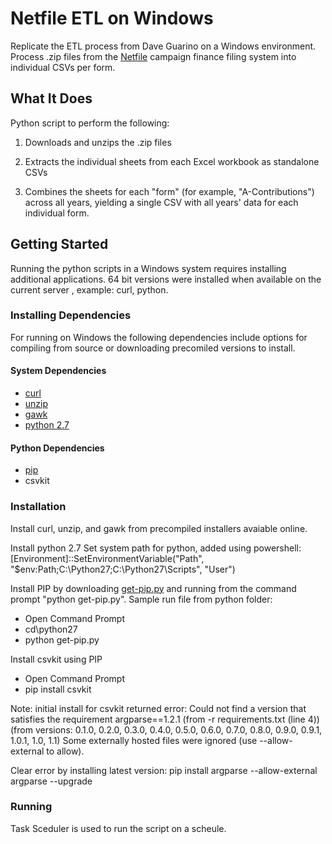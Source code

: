 # Netfile ETL on Windows

Replicate the ETL process from Dave Guarino on a Windows environment. Process .zip files from the [Netfile](https://www.netfile.com/) campaign finance filing system into individual CSVs per form.

## What It Does

Python script to perform the following:

1. Downloads and unzips the .zip files

2. Extracts the individual sheets from each Excel workbook as standalone CSVs

3. Combines the sheets for each "form" (for example, "A-Contributions") across all years, yielding a single CSV with all years' data for each individual form.


## Getting Started
Running the python scripts in a Windows system requires installing additional applications. 64 bit versions were installed when available on the current server , example: curl, python.

### Installing Dependencies
For running on Windows the following dependencies include options for compiling from source or downloading precomiled versions to install.

#### System Dependencies
- [curl](http://curl.haxx.se/)
- [unzip](http://gnuwin32.sourceforge.net/packages/unzip.htm)
- [gawk](http://gnuwin32.sourceforge.net/packages/gawk.htm)
- [python 2.7](http://www.python.org)


#### Python Dependencies
- [pip](http://www.pip-installer.org)
- csvkit

### Installation
Install curl, unzip, and gawk from precompiled installers avaiable online.

Install python 2.7
Set system path for python, added using powershell:
[Environment]::SetEnvironmentVariable("Path", "$env:Path;C:\Python27\;C:\Python27\Scripts\", "User")

Install PIP by downloading [get-pip.py](http://www.pip-installer.org/en/latest/installing.html) and running from the command prompt "python get-pip.py". 
Sample run file from python folder:
- Open Command Prompt
- cd\python27
- python get-pip.py

Install csvkit using PIP
- Open Command Prompt
- pip install csvkit

Note: initial install for csvkit returned error:
Could not find a version that satisfies the requirement argparse==1.2.1 (from -r requirements.txt (line 4)) (from versions: 0.1.0, 0.2.0, 0.3.0, 0.4.0, 0.5.0, 0.6.0, 0.7.0, 0.8.0, 0.9.0, 0.9.1, 1.0.1, 1.0, 1.1)
Some externally hosted files were ignored (use --allow-external to allow).

Clear error by installing latest version:
pip install argparse --allow-external argparse --upgrade

### Running

Task Sceduler is used to run the script on a scheule.
